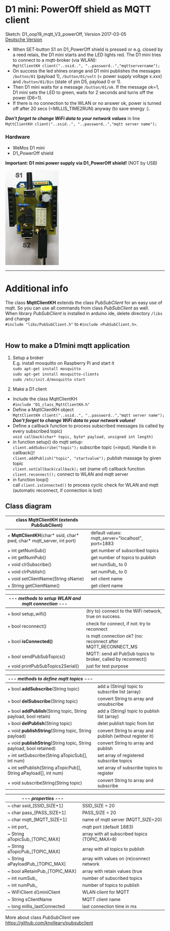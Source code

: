 # D1 mini: PowerOff shield as MQTT client
Sketch: D1_oop19_mqtt_V3_powerOff, Version 2017-03-05   
[<u>Deutsche Version</u>](./LIESMICH.md "Deutsche Version")

* When SET-button S1 on D1_PowerOff shield is pressed or e.g. closed by a reed relais, the D1 mini starts and the LED lights red. The D1 mini tries to connect to a mqtt-broker (via WLAN):   
`MqttClientKH client("..ssid..", "..password..","mqttservername");`   
* On success the led shines orange and D1 mini publishes the messages `/button/01` (payload 1), `/button/01/volt` (= power supply voltage x.xxx) and `/button/01/Din` (state of pin D5, payload 0 or 1).   
* Then D1 mini waits for a message `/button/01/ok`. If the message ok=1, D1 mini sets the LED to green, waits for 2 seconds and turns off the power (D6=1).   
* If there is no connection to the WLAN or no answer ok, power is turned off after 20 secs (=MILLIS_TIME2RUN) anyway (to save energy :).

__*Don't forget to change WiFi data to your network values*__ in line   
`MqttClientKH client("..ssid..", "..password..","mqtt server name");`  

### Hardware
* WeMos D1 mini
* D1_PowerOff shield   

**Important: D1 mini power supply via D1_PowerOff shield!** (NOT by USB)

![D1_PowerOff_0_shield](./images/D1_PowerOff_shield.png "D1_PowerOff_shield")   

---
# Additional info
The class **MqttClientKH** extends the class *PubSubClient* for an easy use of mqtt. So you can use all commands from class *PubSubClient* as well.   
When library *PubSubClient* is installed in arduino ide, delete directory `/libs` and change   
`#include "libs/PubSubClient.h"` to `#include <PubSubClient.h>`.    
&nbsp;   
   
   
## How to make a D1mini mqtt application
1. Setup a broker  
E.g. install mosquitto on Raspberry Pi and start it  
`sudo apt-get install mosquitto`  
`sudo apt-get install mosquitto-clients`  
`sudo /etc/init.d/mosquitto start`  

2. Make a D1 client
* Include the class MqttClientKH  
  `#include "D1_class_MqttClientKH.h"`  
* Define a MqttClientKH object  
  `MqttClientKH client("..ssid..", "..password..","mqtt server name");`  
__*Don't forget to change WiFi data to your network values!*__
* Define a callback function to process subscribed messages (is called by every subscribed topic)  
  `void callback(char* topic, byte* payload, unsigned int length)`  
* in function setup() do mqtt setup:  
  `client.addSubscribe("topic");` subscribe topic (=input). Handle it in  callback()!  
  `client.addPublish("topic", "startvalue");` publish massage by given topic  
  `client.setCallback(callback);` set (name of) callback function  
  `client.reconnect();` connect to WLAN and mqtt server  
* in function loop()  
  call `client.isConnected()` to process cyclic check for WLAN and mqtt (automatic reconnect, if connection is lost)  

## Class diagram
| class MqttClientKH (extends PubSubClient) |     |
| ----------------------------------------- | --- |
| + __MqttClientKH__(char* ssid, char* pwd, char* mqtt_server, int port) | default values: mqtt_server="localhost", port=1883  |
| + int  getNumSub()    | get number of subscribed topics |
| + int  getNumPub()    | get number of topics to publish |
| + void clrSubscribe() | set numSub_ to 0 |
| + void clrPublish()   | set numPub_ to 0 |
| + void setClientName(String sName) | set client name |
| + String getClientName() | get client name |

| --- *methods to setup WLAN and mqtt connection* --- |     |
| --------------------------------------------------- | --- |
| + bool setup_wifi()  | (try to) connect to the WiFi network, true on success. |
| + bool reconnect()   | check for connect, if not: try to reconnect |
| + bool __isConnected()__ | is mqtt connection ok? (no: reconnect after MQTT_RECONNECT_MS |
| + bool sendPubSubTopics() | MQTT: send all PubSub topics to broker, called by reconnect() |
| + void printPubSubTopics2Serial() | just for test purpose |

| --- *methods to define mqtt topics* --- |     |
| --------------------------------------- | --- |
| + bool __addSubscribe__(String topic) | add a (String) topic to subscribe list (array) |
| + bool __delSubscribe__(String topic) | convert String to array and unsubscribe |
| + bool __addPublish__(String topic, String payload, bool retain) | add a (String) topic to publish list (array) |
| + bool __delPublish__(String topic) | delet publish topic from list |
| + void __publishString__(String topic, String payload) | convert String to array and publish (without register it) |
| + void __publishString__(String topic, String payload, bool retained) | convert String to array and publish |
| + int  setSubscribe(String aTopicSub[], int num) |set array of registered subscribe topics |
| + int  setPublish(String aTopicPub[], String aPayload[], int num) | set array of subscribe topics to register |
| + void subscribeString(String topic) | convert String to array and subscribe |

| --- *properties* --- |     |
| -------------------- | --- |
| ~ char ssid_[SSID_SIZE+1] | SSID_SIZE = 20 |
| ~ char pass_[PASS_SIZE+1] | PASS_SIZE = 20 |
| ~ char mqtt_[MQTT_SIZE+1] | name of mqtt server (MQTT_SIZE=20) |
| ~ int  port_ | mqtt port (default 1883) |
| ~ String aTopicSub_[TOPIC_MAX] | array with all subscribed topics (TOPIC_MAX=8) |
| ~ String aTopicPub_[TOPIC_MAX] | array with all topics to publish |
| ~ String aPayloadPub_[TOPIC_MAX] | array with values on (re)connect network |
| ~ bool   aRetainPub_[TOPIC_MAX]  | array with retain values (true|false) |
| ~ int numSub_ | number of subscribed topics |
| ~ int numPub_ | number of topics to publish |
| ~ WiFiClient d1miniClient   | WLAN client for MQTT |
| ~ String sClientName        | MQTT client name |
| ~ long millis_lastConnected | last connection time in ms |

More about class *PubSubClient* see https://github.com/knolleary/pubsubclient
